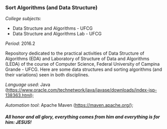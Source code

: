 ### Sort Algorithms (and Data Structure)

_College subjects_: 
- Data Structure and Algorithms - UFCG
- Data Structure and Algorithms Lab - UFCG

_Period_: 2016.2

Repository dedicated to the practical activities of Data Structure of Algorithms (EDA) and Laboratory of Structure of Data
and Algorithms (LEDA) of the course of Computer Science, Federal University of Campina Grande - UFCG.
Here are some data structures and sorting algorithms (and their variations) seen in both disciplines.

_Language used_: Java (https://www.oracle.com/technetwork/java/javase/downloads/index-jsp-138363.html);

_Automation tool_: Apache Maven (https://maven.apache.org/);

##### _All honor and all glory, everything comes from him and everything is for him: JESUS!_
